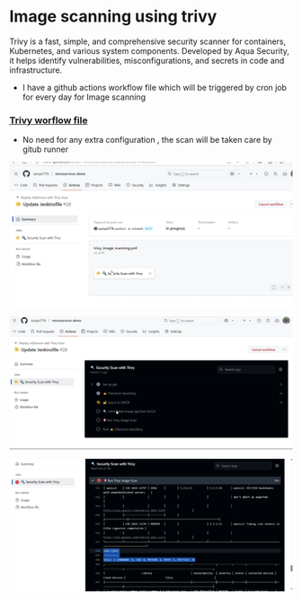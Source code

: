 # Image scanning using trivy

Trivy is a fast, simple, and comprehensive security scanner for containers, Kubernetes, and various system components. Developed by Aqua Security, it helps identify vulnerabilities, misconfigurations, and secrets in code and infrastructure.

- I have a github actions workflow file which will be triggered by cron job  for every day for Image scanning

### [Trivy worflow file](https://github.com/suriya1776/microservices-demo/blob/main/.github/workflows/trivy_image_scanning.yml)

- No need for any extra configuration , the scan will be taken care by gitub runner

![Trivy workflow](assets/ss_13.png)

![Pipeline status](assets/ss_14.png)

![Trivy scan output](assets/ss_15.png)